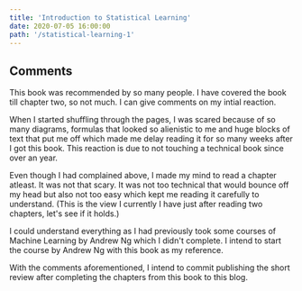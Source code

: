 ```yaml
---
title: 'Introduction to Statistical Learning'
date: 2020-07-05 16:00:00
path: '/statistical-learning-1'
---
```


## Comments

This book was recommended by so many people. I have covered the book till chapter two, so not much. I can give comments on my intial reaction.

When I started shuffling through the pages, I was scared because of so many diagrams, formulas that looked so alienistic to me and huge blocks of text that put me off which made me delay reading it for so many weeks after I got this book. This reaction is due to not touching a technical book since over an year.

Even though I had complained above, I made my mind to read a chapter atleast. It was not that scary. It was not too technical that would bounce off my head but also not too easy which kept me reading it carefully to understand. (This is the view I currently I have just after reading two chapters, let's see if it holds.)

I could understand everything as I had previously took some courses of Machine Learning by Andrew Ng which I didn't complete. I intend to start the course by Andrew Ng with this book as my reference.

With the comments aforementioned, I intend to commit publishing the short review after completing the chapters from this book to this blog.